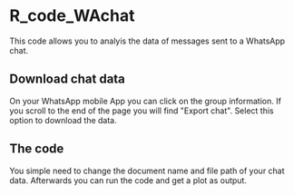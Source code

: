 # R_code_WAchat

This code allows you to analyis the data of messages sent to a WhatsApp chat.

## Download chat data
On your WhatsApp mobile App you can click on the group information. If you scroll to the end of the page you will find "Export chat". Select this option to download the data.

## The code
You simple need to change the document name and file path of your chat data.
Afterwards you can run the code and get a plot as output.
